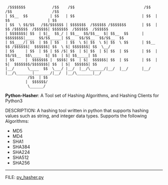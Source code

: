 ```
 /$$$$$$$            /$$    /$$                               /$$   /$$                  /$$                        
| $$__  $$          | $$   | $$                              | $$  | $$                 | $$                        
| $$  \ $$/$$   /$$/$$$$$$ | $$$$$$$  /$$$$$$ /$$$$$$$       | $$  | $$ /$$$$$$  /$$$$$$| $$$$$$$  /$$$$$$  /$$$$$$ 
| $$$$$$$| $$  | $|_  $$_/ | $$__  $$/$$__  $| $$__  $$      | $$$$$$$$|____  $$/$$_____| $$__  $$/$$__  $$/$$__  $$
| $$____/| $$  | $$ | $$   | $$  \ $| $$  \ $| $$  \ $$      | $$__  $$ /$$$$$$|  $$$$$$| $$  \ $| $$$$$$$| $$  \__/
| $$     | $$  | $$ | $$ /$| $$  | $| $$  | $| $$  | $$      | $$  | $$/$$__  $$\____  $| $$  | $| $$_____| $$      
| $$     |  $$$$$$$ |  $$$$| $$  | $|  $$$$$$| $$  | $$      | $$  | $|  $$$$$$$/$$$$$$$| $$  | $|  $$$$$$| $$      
|__/      \____  $$  \___/ |__/  |__/\______/|__/  |__/      |__/  |__/\_______|_______/|__/  |__/\_______|__/      
          /$$  | $$                                                                                                 
         |  $$$$$$/                                                                                                 
          \______/
```

           
__Python-Hasher__: 
A Tool set of Hashing Algorithms, and Hashing Clients for Python3

DESCRIPTION: A hashing tool written in python that supports hashing values such as string, and integer data types.
Supports the following Algorithms:
- MD5 
- MD4 
- SHA1
- SHA384
- SHA224
- SHA512
- SHA256
----------------------------------------------------------------------------------------------

FILE: [py_hasher.py](https://github.com/scriptedp0ison/Python-Hasher/blob/master/py_hasher.py)
